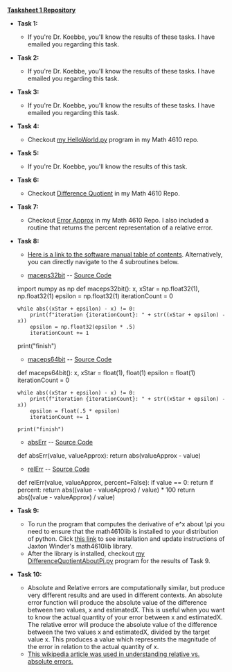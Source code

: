 **[Tasksheet 1 Repository](https://github.com/jaxtonw/math4610/tree/master/Tasksheet1)**

+ **Task 1:**
  - If you're Dr. Koebbe, you'll know the results of these tasks. I have emailed you regarding this task.
+ **Task 2:**
  - If you're Dr. Koebbe, you'll know the results of these tasks. I have emailed you regarding this task.
+ **Task 3:**
  - If you're Dr. Koebbe, you'll know the results of these tasks. I have emailed you regarding this task.
+ **Task 4:**
  - Checkout [my HelloWorld.py](https://github.com/jaxtonw/math4610/tree/master/Tasksheet1/Task4) program in my Math 4610 repo.
+ **Task 5:**
  - If you're Dr. Koebbe, you'll know the results of this task.
+ **Task 6:**
  - Checkout [Difference Quotient](https://github.com/jaxtonw/math4610/tree/master/Tasksheet1/DifferenceQuotient) in my Math 4610 Repo.
+ **Task 7:**
  - Checkout [Error Approx](https://github.com/jaxtonw/math4610/tree/master/Tasksheet1/Errors) in my Math 4610 Repo. I also included a routine that returns the percent representation of a relative error.
+ **Task 8:**
  - [Here is a link to the software manual table of contents](../softwareManual/README.md). Alternatively, you can directly navigate to the 4 subroutines below.

  - [maceps32bit](../softwareManual/maceps32bit.md) -- [Source Code](https://github.com/jaxtonw/math4610/blob/master/math4610lib/jaxtonwMLIB/tasksheet1/maceps32bit.py)

  import numpy as np
  def maceps32bit():
      x, xStar = np.float32(1), np.float32(1)
      epsilon = np.float32(1)
      iterationCount = 0

      while abs((xStar + epsilon) - x) != 0:
          print(f"iteration {iterationCount}: " + str((xStar + epsilon) - x))
          epsilon = np.float32(epsilon * .5)
          iterationCount += 1

  print("finish")

  - [maceps64bit](../softwareManual/maceps64bit.md) -- [Source Code](https://github.com/jaxtonw/math4610/blob/master/math4610lib/jaxtonwMLIB//tasksheet1/maceps64bit.py)

  def maceps64bit():
      x, xStar = float(1), float(1)
      epsilon = float(1)
      iterationCount = 0

      while abs((xStar + epsilon) - x) != 0:
          print(f"iteration {iterationCount}: " + str((xStar + epsilon) - x))
          epsilon = float(.5 * epsilon)
          iterationCount += 1

      print("finish")

  - [absErr](../softwareManual/absErr.md) -- [Source Code](https://github.com/jaxtonw/math4610/blob/master/math4610lib/jaxtonwMLIB/tasksheet1/absoluteError.py)

  def absErr(value, valueApprox):
    return abs(valueApprox - value)

  - [relErr](../softwareManual/relErr.md) -- [Source Code](https://github.com/jaxtonw/math4610/blob/master/math4610lib/jaxtonwMLIB//tasksheet1/relativeError.py)

  def relErr(value, valueApprox, percent=False):
    if value == 0: return
    if percent:
      return abs((value - valueApprox) / value) * 100
    return abs((value - valueApprox) / value)

+ **Task 9:**
  - To run the program that computes the derivative of e^x about \pi you need to ensure that the math4610lib is installed to your distribution of python. Click [this link](../softwareManual/installation.md) to see installation and update instructions of Jaxton Winder's math4610lib library.
  - After the library is installed, checkout [my DifferenceQuotientAboutPi.py](https://github.com/jaxtonw/math4610/blob/master/Tasksheet1/DifferenceQuotient/DifferenceQuotientAboutPi.py) program for the results of Task 9.
+ **Task 10:**
  - Absolute and Relative errors are computationally similar, but produce very different results and are used in different contexts. An absolute error function will produce the absolute value of the difference between two values, x and estimatedX. This is useful when you want to know the actual quantity of your error between x and estimatedX. The relative error will produce the absolute value of the difference between the two values x and estimatedX, divided by the target value x. This produces a value which represents the magnitude of the error in relation to the actual quantity of x.
  - [This wikipedia article was used in understanding relative vs. absolute errors.](https://en.wikipedia.org/wiki/Approximation_error#Formal_Definition)
